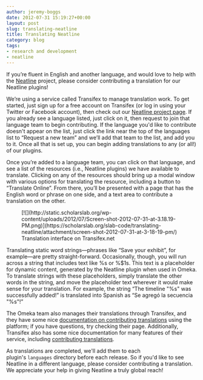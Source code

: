 ```yaml
---
author: jeremy-boggs
date: 2012-07-31 15:19:27+00:00
layout: post
slug: translating-neatline
title: Translating Neatline
category: blog
tags:
- research and development
- neatline
---
```


If you’re fluent in English and another language, and would love to help with the [Neatline](http://neatline.org) project, please consider contributing a translation for our Neatline plugins!

We’re using a service called Transifex to manage translation work. To get started, just sign up for a free account on Transifex (or log in using your Twitter or Facebook account), then check out our [Neatline project page](https://www.transifex.com/projects/p/neatline/). If you already see a language listed, just click on it, then request to join that language team to begin contributing. If the language you'd like to contribute doesn't appear on the list, just click the link near the top of the languages list to “Request a new team” and we’ll add that team to the list, and add you to it. Once all that is set up, you can begin adding translations to any (or all!) of our plugins.

Once you’re added to a language team, you can click on that language, and see a list of the resources (i.e., Neatline plugins) we have available to translate. Clicking on any of the resources should bring up a modal window with various options for translating the resource, including a button to “Translate Online”. From there, you’ll be presented with a page that has the English word or phrase on one side, and a text area to contribute a translation on the other.

<figure>
  [![](http://static.scholarslab.org/wp-content/uploads/2012/07/Screen-shot-2012-07-31-at-3.18.19-PM.png)](https://scholarslab.org/slab-code/translating-neatline/attachment/screen-shot-2012-07-31-at-3-18-19-pm/)
  <figcaption>
 Translation interface on Transifex.net
</figcaption>

</figure>

Translating static word strings&mdash;phrases like “Save your exhibit”, for example&mdash;are pretty straight-forward. Occasionally, though, you will run across a string that includes text like %s or %$1s. This text is a placeholder for dynamic content, generated by the Neatline plugin when used in Omeka. To translate strings with these placeholders, simply translate the other words in the string, and move the placeholder text wherever it would make sense for your translation. For example, the string “The timeline "%s" was successfully added!” is translated into Spanish as “Se agregó la secuencia "%s"!”

The Omeka team also manages their translations through Transifex, and they have some nice [documentation on contributing translations](http://omeka.org/codex/Translate_Omeka) using the platform; if you have questions, try checking their page. Additionally, Transifex also has some nice documentation for many features of their service, including [contributing translations](http://help.transifex.com/intro/translating.html#translating).

As translations are completed, we'll add them to each plugin's `languages` directory before each release. So if you'd like to see Neatline in a different language, please consider contributing a translation. We appreciate your help in giving Neatline a truly global reach!
